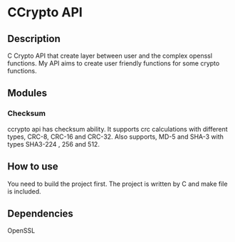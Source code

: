 # CCrypto API
## Description
C Crypto API that create layer between user and the complex openssl functions. My API aims to create user friendly functions for some crypto functions.

## Modules
### Checksum
ccrypto api has checksum ability. It supports crc calculations with different types, CRC-8, CRC-16 and CRC-32. Also supports, MD-5 and SHA-3 with types SHA3-224 , 256 and 512.


## How to use
You need to build the project first. The project is written by C and make file is included.



## Dependencies
OpenSSL

